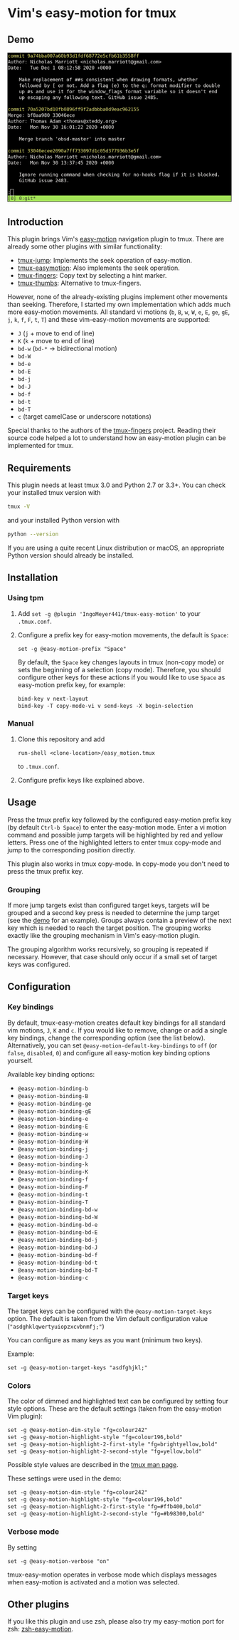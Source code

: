 # Vim's easy-motion for tmux

## Demo

![tmux-easy-motion demo](https://raw.githubusercontent.com/IngoMeyer441/tmux-easy-motion/master/demo.gif)

## Introduction

This plugin brings Vim's [easy-motion](https://github.com/easymotion/vim-easymotion) navigation plugin to tmux. There
are already some other plugins with similar functionality:

- [tmux-jump](https://github.com/schasse/tmux-jump): Implements the seek operation of easy-motion.
- [tmux-easymotion](https://github.com/ddzero2c/tmux-easymotion): Also implements the seek operation.
- [tmux-fingers](https://github.com/Morantron/tmux-fingers): Copy text by selecting a hint marker.
- [tmux-thumbs](https://github.com/fcsonline/tmux-thumbs): Alternative to tmux-fingers.

However, none of the already-existing plugins implement other movements than seeking. Therefore, I started my own
implementation which adds much more easy-motion movements. All standard vi motions (`b`, `B`,
`w`, `W`, `e`, `E`, `ge`, `gE`, `j`, `k`, `f`, `F`, `t`, `T`) and these vim-easy-motion movements are supported:

- `J` (`j` + move to end of line)
- `K` (`k` + move to end of line)
- `bd-w` (`bd-*` -> bidirectional motion)
- `bd-W`
- `bd-e`
- `bd-E`
- `bd-j`
- `bd-J`
- `bd-f`
- `bd-t`
- `bd-T`
- `c` (target camelCase or underscore notations)

Special thanks to the authors of the [tmux-fingers](https://github.com/Morantron/tmux-fingers) project. Reading their
source code helped a lot to understand how an easy-motion plugin can be implemented for tmux.

## Requirements

This plugin needs at least tmux 3.0 and Python 2.7 or 3.3+. You can check your installed tmux version with

```bash
tmux -V
```

and your installed Python version with

```bash
python --version
```

If you are using a quite recent Linux distribution or macOS, an appropriate Python version should already be installed.

## Installation

### Using tpm

1. Add `set -g @plugin 'IngoMeyer441/tmux-easy-motion'` to your `.tmux.conf`.

2. Configure a prefix key for easy-motion movements, the default is `Space`:

   ```
   set -g @easy-motion-prefix "Space"
   ```

   By default, the `Space` key changes layouts in tmux (non-copy mode) or sets the beginning of a selection (copy mode).
   Therefore, you should configure other keys for these actions if you would like to use `Space` as easy-motion prefix
   key, for example:

   ```
   bind-key v next-layout
   bind-key -T copy-mode-vi v send-keys -X begin-selection
   ```

### Manual

1. Clone this repository and add

   ```
   run-shell <clone-location>/easy_motion.tmux
   ```

   to `.tmux.conf`.

2. Configure prefix keys like explained above.

## Usage

Press the tmux prefix key followed by the configured easy-motion prefix key (by default `Ctrl-b Space`) to enter the
easy-motion mode. Enter a vi motion command and possible jump targets will be highlighted by red and yellow letters.
Press one of the highlighted letters to enter tmux copy-mode and jump to the corresponding position directly.

This plugin also works in tmux copy-mode. In copy-mode you don't need to press the tmux prefix key.

### Grouping

If more jump targets exist than configured target keys, targets will be grouped and a second key press is needed to
determine the jump target (see the [demo](#demo) for an example). Groups always contain a preview of the next key which
is needed to reach the target position. The grouping works exactly like the grouping mechanism in Vim's easy-motion
plugin.

The grouping algorithm works recursively, so grouping is repeated if necessary. However, that case should only occur if
a small set of target keys was configured.

## Configuration

### Key bindings

By default, tmux-easy-motion creates default key bindings for all standard vim motions, `J`, `K` and `c`. If you would
like to remove, change or add a single key bindings, change the corresponding option (see the list below).
Alternatively, you can set `@easy-motion-default-key-bindings` to `off` (or `false`, `disabled`, `0`) and configure all
easy-motion key binding options yourself.

Available key binding options:

- `@easy-motion-binding-b`
- `@easy-motion-binding-B`
- `@easy-motion-binding-ge`
- `@easy-motion-binding-gE`
- `@easy-motion-binding-e`
- `@easy-motion-binding-E`
- `@easy-motion-binding-w`
- `@easy-motion-binding-W`
- `@easy-motion-binding-j`
- `@easy-motion-binding-J`
- `@easy-motion-binding-k`
- `@easy-motion-binding-K`
- `@easy-motion-binding-f`
- `@easy-motion-binding-F`
- `@easy-motion-binding-t`
- `@easy-motion-binding-T`
- `@easy-motion-binding-bd-w`
- `@easy-motion-binding-bd-W`
- `@easy-motion-binding-bd-e`
- `@easy-motion-binding-bd-E`
- `@easy-motion-binding-bd-j`
- `@easy-motion-binding-bd-J`
- `@easy-motion-binding-bd-f`
- `@easy-motion-binding-bd-t`
- `@easy-motion-binding-bd-T`
- `@easy-motion-binding-c`

### Target keys

The target keys can be configured with the `@easy-motion-target-keys` option. The default is taken from the
Vim default configuration value (`"asdghklqwertyuiopzxcvbnmfj;"`)

You can configure as many keys as you want (minimum two keys).

Example:

```
set -g @easy-motion-target-keys "asdfghjkl;"
```

### Colors

The color of dimmed and highlighted text can be configured by setting four style options. These are the default
settings (taken from the easy-motion Vim plugin):

```
set -g @easy-motion-dim-style "fg=colour242"
set -g @easy-motion-highlight-style "fg=colour196,bold"
set -g @easy-motion-highlight-2-first-style "fg=brightyellow,bold"
set -g @easy-motion-highlight-2-second-style "fg=yellow,bold"
```

Possible style values are described in the [tmux man page](https://man7.org/linux/man-pages/man1/tmux.1.html#STYLES).

These settings were used in the demo:

```
set -g @easy-motion-dim-style "fg=colour242"
set -g @easy-motion-highlight-style "fg=colour196,bold"
set -g @easy-motion-highlight-2-first-style "fg=#ffb400,bold"
set -g @easy-motion-highlight-2-second-style "fg=#b98300,bold"
```

### Verbose mode

By setting

```
set -g @easy-motion-verbose "on"
```

tmux-easy-motion operates in verbose mode which displays messages when easy-motion is activated and a motion was
selected.

## Other plugins

If you like this plugin and use zsh, please also try my easy-motion port for zsh:
[zsh-easy-motion](https://github.com/IngoMeyer441/zsh-easy-motion).
